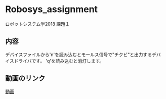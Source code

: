 # Robosys_assignment
ロボットシステム学2018 課題１
## 内容
デバイスファイルから'n'を読み込むとモールス信号で"チクビ"と出力するデバイスドライバです。
'q'を読み込むと消灯します。

## 動画のリンク
[動画](https://youtu.be/Rhx2xAE7VXc)
